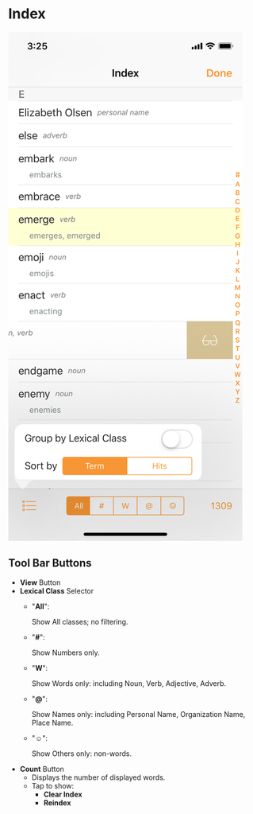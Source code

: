 # Index

![The Index screen of a sample box.](../.gitbook/assets/simulator-screen-shot-iphone-x-2019-02-18-at-22.33.50.png)

## Tool Bar Buttons

* **View** Button
* **Lexical Class** Selector
  * "**All**":

    Show All classes; no filtering.

  * "**\#**":

    Show Numbers only.

  * "**W**":

    Show Words only: including Noun, Verb, Adjective, Adverb.

  * "**@**":

    Show Names only: including Personal Name, Organization Name, Place Name.

  * "**☺︎**":

    Show Others only: non-words.
* **Count** Button
  * Displays the number of displayed words.
  * Tap to show:
    * **Clear Index**
    * **Reindex**

